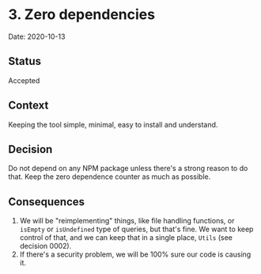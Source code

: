 # 3. Zero dependencies

Date: 2020-10-13

## Status

Accepted

## Context

Keeping the tool simple, minimal, easy to install and understand.

## Decision

Do not depend on any NPM package unless there's a strong reason to do that. Keep the zero dependence counter as much as possible.

## Consequences

1. We will be "reimplementing" things, like file handling functions, or `isEmpty` or `isUndefined` type of queries, but that's fine. We want to keep control of that, and we can keep that in a single place, `Utils` (see decision 0002).
2. If there's a security problem, we will be 100% sure our code is causing it.

